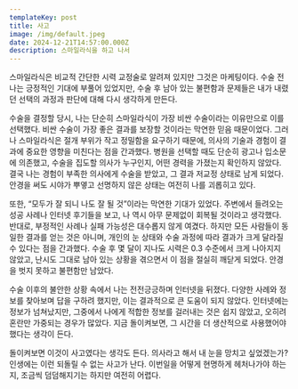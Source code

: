 ```yaml
---
templateKey: post
title: 사고
image: /img/default.jpeg
date: 2024-12-21T14:57:00.000Z
description: 스마일라식을 하고 나서
---
```


스마일라식은 비교적 간단한 시력 교정술로 알려져 있지만 그것은 마케팅이다. 수술 전 나는 긍정적인 기대에 부풀어 있었지만, 수술 후 남아 있는 불편함과 문제들은 내가 내렸던 선택의 과정과 판단에 대해 다시 생각하게 만든다.
  
수술을 결정할 당시, 나는 단순히 스마일라식이 가장 비싼 수술이라는 이유만으로 이를 선택했다. 비싼 수술이 가장 좋은 결과를 보장할 것이라는 막연한 믿음 때문이었다. 그러나 스마일라식은 절개 부위가 작고 정밀함을 요구하기 때문에, 의사의 기술과 경험이 결과에 중요한 영향을 미친다는 점을 간과했다. 병원을 선택할 때도 단순히 광고나 입소문에 의존했고, 수술을 집도할 의사가 누구인지, 어떤 경력을 가졌는지 확인하지 않았다. 결국 나는 경험이 부족한 의사에게 수술을 받았고, 그 결과 저교정 상태로 남게 되었다. 안경을 써도 시야가 뿌옇고 선명하지 않은 상태는 여전히 나를 괴롭히고 있다.

또한, “모두가 잘 되니 나도 잘 될 것”이라는 막연한 기대가 있었다. 주변에서 들려오는 성공 사례나 인터넷 후기들을 보고, 나 역시 아무 문제없이 회복될 것이라고 생각했다. 반대로, 부정적인 사례나 실패 가능성은 대수롭지 않게 여겼다. 하지만 모든 사람들이 동일한 결과를 얻는 것은 아니며, 개인의 눈 상태와 수술 과정에 따라 결과가 크게 달라질 수 있다는 점을 간과했다. 수술 후 몇 달이 지나도 시력은 0.3 수준에서 크게 나아지지 않았고, 난시도 그대로 남아 있는 상황을 겪으면서 이 점을 절실히 깨닫게 되었다. 안경을 벗지 못하고 불편함만 남았다.

수술 이후의 불안한 상황 속에서 나는 전전긍긍하며 인터넷을 뒤졌다. 다양한 사례와 정보를 찾아보며 답을 구하려 했지만, 이는 결과적으로 큰 도움이 되지 않았다. 인터넷에는 정보가 넘쳐났지만, 그중에서 나에게 적합한 정보를 걸러내는 것은 쉽지 않았고, 오히려 혼란만 가중되는 경우가 많았다. 지금 돌이켜보면, 그 시간을 더 생산적으로 사용했어야 했다는 생각이 든다.

돌이켜보면 이것이 사고였다는 생각도 든다. 의사라고 해서 내 눈을 망치고 싶었겠는가? 인생에는 이런 되돌릴 수 없는 사고가 난다. 이번일을 어떻게 현명하게 헤처나가야 하는 지, 조금씩 덤덤해지기는 하지만 여전히 어렵다.
